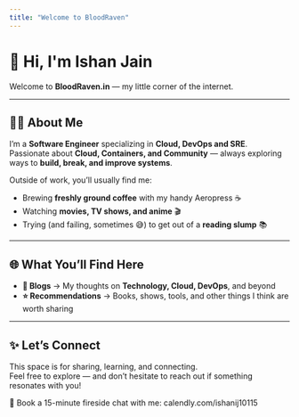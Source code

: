 ```yaml
---
title: "Welcome to BloodRaven"
---
```


# 👋 Hi, I'm Ishan Jain

Welcome to **BloodRaven.in** — my little corner of the internet.  

---

## 🧑‍💻 About Me

I’m a **Software Engineer** specializing in **Cloud, DevOps and SRE**.
Passionate about **Cloud, Containers, and Community** — always exploring ways to **build, break, and improve systems**. 

Outside of work, you’ll usually find me:
- Brewing **freshly ground coffee** with my handy Aeropress ☕  
- Watching **movies, TV shows, and anime** 🎬  
- Trying (and failing, sometimes 😅) to get out of a **reading slump** 📚  

---

## 🌐 What You’ll Find Here

- **📝 Blogs** → My thoughts on **Technology, Cloud, DevOps**, and beyond  
- **⭐ Recommendations** → Books, shows, tools, and other things I think are worth sharing  

---

## ✨ Let’s Connect

This space is for sharing, learning, and connecting.  
Feel free to explore — and don’t hesitate to reach out if something resonates with you!

📅 Book a 15-minute fireside chat with me: calendly.com/ishanij10115
